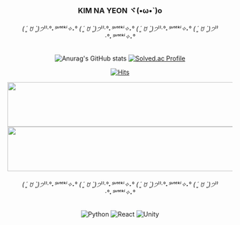 <div align="center">

### KIM NA YEON ヾ(•ω•`)o

<!--
**eoyan/eoyan** is a ✨ _special_ ✨ repository because its `README.md` (this file) appears on your GitHub profile.

Here are some ideas to get you started:-->

<h6> ( ´͈ ꇴ  `͈)੭⁾⁾·°˖ᔆᵘᵗᵉᵏⁱ✧˖° ( ´͈ ꇴ  `͈)੭⁾⁾·°˖ᔆᵘᵗᵉᵏⁱ✧˖° ( ´͈ ꇴ  `͈)੭⁾⁾·°˖ᔆᵘᵗᵉᵏⁱ✧˖° ( ´͈ ꇴ  `͈)੭⁾⁾·°˖ᔆᵘᵗᵉᵏⁱ✧˖° </h6>

![Anurag's GitHub stats](https://github-readme-stats.vercel.app/api?username=eoyan&show_icons=true&theme=react)  [![Solved.ac Profile](http://mazassumnida.wtf/api/v2/generate_badge?boj=nayeon1031)](https://solved.ac/nayeon1031/)



[![Hits](https://hits.seeyoufarm.com/api/count/incr/badge.svg?url=https%3A%2F%2Fgithub.com%2Fgjbae1212%2Fhit-counter&count_bg=%2353DACD&title_bg=%23000000&icon=&icon_color=%23E7E7E7&title=&edge_flat=false)](https://hits.seeyoufarm.com)



<a href="https://github.com/devxb/gitanimals">
  <img
    src="https://render.gitanimals.org/lines/eoyan?pet-id=587181348183179491"
    width="600"
    height="100"
  />
</a>

<a href="https://github.com/devxb/gitanimals">
  <img
    src="https://render.gitanimals.org/lines/eoyan?pet-id=587181348183179486"
    width="600"
    height="100"
  />
</a>

<h6> ( ´͈ ꇴ  `͈)੭⁾⁾·°˖ᔆᵘᵗᵉᵏⁱ✧˖° ( ´͈ ꇴ  `͈)੭⁾⁾·°˖ᔆᵘᵗᵉᵏⁱ✧˖° ( ´͈ ꇴ  `͈)੭⁾⁾·°˖ᔆᵘᵗᵉᵏⁱ✧˖° ( ´͈ ꇴ  `͈)੭⁾⁾·°˖ᔆᵘᵗᵉᵏⁱ✧˖° </h6>

<img alt="Python" src ="https://img.shields.io/badge/Python-3776AB.svg?&style=flat-square&logo=Python&logoColor=white"/> <img alt="React" src ="https://img.shields.io/badge/React-61DAFB.svg?&style=flat-square&logo=React&logoColor=white"/> <img alt="Unity" src ="https://img.shields.io/badge/Unity-FFFFFF.svg?&style=flat-square&logo=Unity&logoColor=black"/> 

  
</div>

